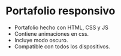 # Portafolio responsivo

- Portafolio hecho con HTML, CSS y JS
- Contiene animaciones en css.
- Incluye modo oscuro.
- Compatible con todos los dispositivos.
